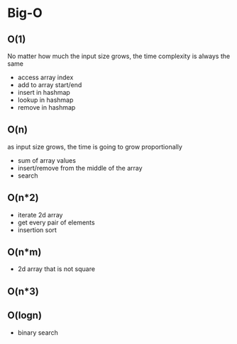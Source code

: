 # Big-O

## O(1)
No matter how much the input size grows, the time complexity is always the same
- access array index
- add to array start/end
- insert in hashmap
- lookup in hashmap
- remove in hashmap

## O(n)
as input size grows, the time is going to grow proportionally 
- sum of array values
- insert/remove from the middle of the array
- search

## O(n*2)

- iterate 2d array
- get every pair of elements
- insertion sort

## O(n*m)
- 2d array that is not square

## O(n*3)

## O(logn)
- binary search